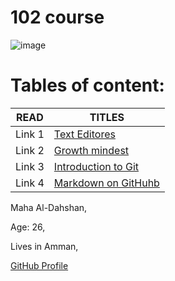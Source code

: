 # 102 course


![image](https://akm-img-a-in.tosshub.com/indiatoday/images/story/202012/chris-ried-ieic5Tq8YMk-unsplas_1200x768.jpeg?bEhcYQAShJnLf0Mtu4JYq8YzICfhz2rB&size=770:433)



# Tables of content:





|READ   | TITLES                      |
|------ |-----------------------------|
|Link 1 |[Text Editores](Link1)       |
|Link 2 |[Growth mindest](Link1)      |
|Link 3 |[Introduction to Git](Link3) |
|Link 4 |[Markdown on GitHuhb](Link4) |





Maha Al-Dahshan,

Age: 26,

Lives in Amman,



[GitHub Profile](https://github.com/mahadahshan11)